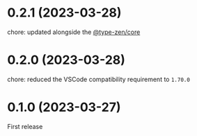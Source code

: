 # 0.2.1 (2023-03-28)

chore: updated alongside the [@type-zen/core](../core/)

# 0.2.0 (2023-03-28)

chore: reduced the VSCode compatibility requirement to `1.70.0`

# 0.1.0 (2023-03-27)

First release
